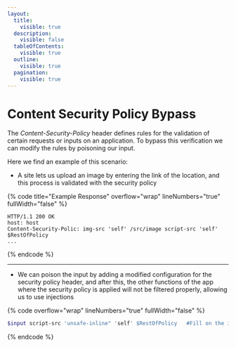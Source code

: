 ```yaml
---
layout:
  title:
    visible: true
  description:
    visible: false
  tableOfContents:
    visible: true
  outline:
    visible: true
  pagination:
    visible: true
---
```


# Content Security Policy Bypass

The _Content-Security-Policy_ header defines rules for the validation of certain requests or inputs on an application. To bypass this verification we can modify the rules by poisoning our input.

Here we find an example of this scenario:

* A site lets us upload an image by entering the link of the location, and this process is validated with the security policy

{% code title="Example Response" overflow="wrap" lineNumbers="true" fullWidth="false" %}
```http
HTTP/1.1 200 OK
host: host
Content-Security-Polic: img-src 'self' /src/image script-src 'self' $RestOfPolicy
...
```
{% endcode %}

***

* We can poison the input by adding a modified configuration for the security policy header, and after this, the other functions of the app where the security policy is applied will not be filtered properly, allowing us to use injections

{% code overflow="wrap" lineNumbers="true" fullWidth="false" %}
```bash
$input script-src 'unsafe-inline" 'self' $RestOfPolicy   #Fill on the image link
```
{% endcode %}
